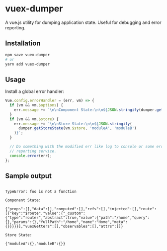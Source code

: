 # vuex-dumper

A vue.js utility for dumping application state. Useful for debugging and error
reporting.

## Installation

```sh
npm save vuex-dumper
# or
yarn add vuex-dumper
```

## Usage

Install a global error handler:

```js
Vue.config.errorHandler = (err, vm) => {
  if (vm && vm.$options) {
    err.message += `\n\nComponent State:\n\n${JSON.stringify(dumper.getInstanceState(vm))}`;
  }
  if (vm && vm.$store) {
    err.message += `\n\nStore State:\n\n${JSON.stringify(
      dumper.getStoreState(vm.$store, 'moduleA', 'moduleB')
    )}`;
  }

  // Do something with the modified err like log to console or some error
  // reporting service.
  console.error(err);
};
```

## Sample output

```

TypeError: foo is not a function

Component State:

{"props":[],"data":[],"computed":[],"refs":[],"injected":[],"route":[{"key":"$route","value":{"_custom":{"type":"router","abstract":true,"value":{"path":"/home","query":{},"params":{},"fullPath":"/home","name":"Home","meta":{}}}}}],"vuexGetters":[],"observables":[],"attrs":[]}

Store State:

{"moduleA":{},"moduleB":{}}
```
